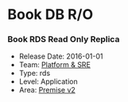 # Book DB R/O
### Book RDS Read Only Replica
* Release Date: 2016-01-01
* Team: [Platform & SRE](../teams/platform.md)
* Type: rds
* Level: Application
* Area: [Premise v2](../areas/v2.png)
